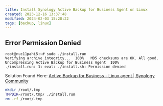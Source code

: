 ```yaml
---
title: Install Synology Active Backup for Business Agent on Linux
created: 2023-12-16 13:37:48
modified: 2024-02-03 15:28:22
tags: [backup, linux]
---
```


## Error Permission Denied 

```shell-session
root@nuc11pahi5:~# sudo ./install.run 
Verifying archive integrity...  100%   MD5 checksums are OK. All good.
Uncompressing Active Backup for Business Agent  100%  
./install.run: 1: eval: ./install.sh: Permission denied
```

Solution Found Here: [Active Backup for Business - Linux agent | Synology Community](https://community.synology.com/enu/forum/20/post/139107?reply=440637)

```bash
mkdir /root/.tmp
TMPDIR=/root/.tmp/ ./install.run
rm -rf /root/.tmp
```
